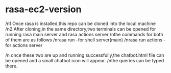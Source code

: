 # rasa-ec2-version
/n1.Once rasa is installed,this repo can be cloned into the local machine
/n2.After cloning,in the same directory,two terminals can be opened for running rasa main server and rasa actions server
/nthe commands for both of them are as follows
/nrasa run -for shell server(main)
/nrasa run actions -for actions server

/n once these two are up and running successfully,the chatbot.html file can be opened and a small chatbot icon will appear.
/nthe queries can be typed there.
